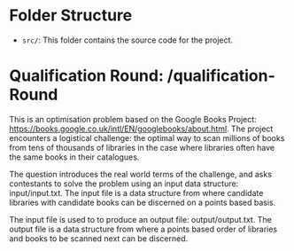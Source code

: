 # Folder Structure
- `src/`: This folder contains the source code for the project.

# Qualification Round: /qualification-Round

This is an optimisation problem based on the Google Books Project: https://books.google.co.uk/intl/EN/googlebooks/about.html. The project encounters a logistical challenge: the optimal way to scan millions of books from tens of thousands of libraries in the case where libraries often have the same books in their catalogues. 

The question introduces the real world terms of the challenge, and asks contestants to solve the problem using an input data structure:  input/input.txt. The input file is a data structure  from where candidate libraries with candidate books can be discerned on a points based basis.  

The input file is used to to produce an output file: output/output.txt. The output file is a data structure from where a points based order of libraries and books to be scanned next can be discerned. 

